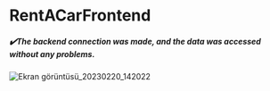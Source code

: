 # RentACarFrontend

<h5 align="left">✔️The backend connection was made, and the data was accessed without any problems.</h5>


![Ekran görüntüsü_20230220_142022](https://user-images.githubusercontent.com/110422737/220104962-d760eaab-7e76-49a8-992b-05f93b384092.png)

